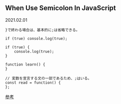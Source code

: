 ## When Use Semicolon In JavaScript
2021.02.01
```
}で終わる場合は、基本的に;は省略できる。
```
```
if (true) console.log(true);
```
```
if (true) {
    console.log(true);
}
```
```
function learn() {
}
```
```
// 変数を宣言する文の一部であるため、;はいる。
const read = function() {
};
```

[参考](https://jsprimer.net/basic/statement-expression/)